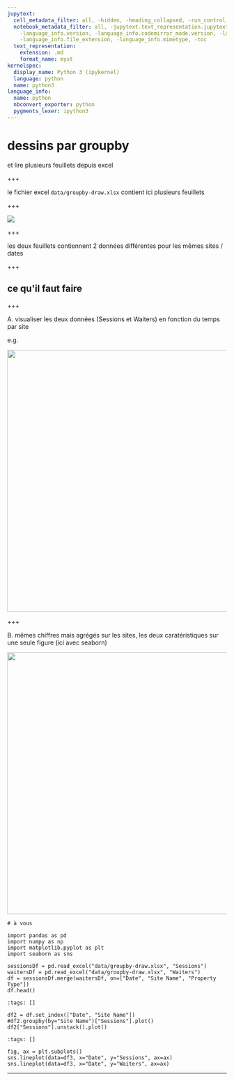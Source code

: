 ```yaml
---
jupytext:
  cell_metadata_filter: all, -hidden, -heading_collapsed, -run_control, -trusted
  notebook_metadata_filter: all, -jupytext.text_representation.jupytext_version, -jupytext.text_representation.format_version,
    -language_info.version, -language_info.codemirror_mode.version, -language_info.codemirror_mode,
    -language_info.file_extension, -language_info.mimetype, -toc
  text_representation:
    extension: .md
    format_name: myst
kernelspec:
  display_name: Python 3 (ipykernel)
  language: python
  name: python3
language_info:
  name: python
  nbconvert_exporter: python
  pygments_lexer: ipython3
---
```


# dessins par groupby

et lire plusieurs feuillets depuis excel

+++

le fichier excel `data/groupby-draw.xlsx` contient ici plusieurs feuillets

+++

![](media/groupby-draw-excel.png)

+++

les deux feuillets contiennent 2 données différentes pour les mêmes sites / dates

+++

## ce qu'il faut faire

+++

A. visualiser les deux données (Sessions et Waiters) en fonction du temps par site

e.g.

<img src="media/groupby-draw-sessions.png" width=600px>

+++

B. mêmes chiffres mais agrégés sur les sites, les deux caratéristiques sur une seule figure (ici avec seaborn)

<img src="media/groupby-draw-both.png" width=600px>

```{code-cell} ipython3
# à vous

import pandas as pd
import numpy as np
import matplotlib.pyplot as plt
import seaborn as sns
```

```{code-cell} ipython3
sessionsDf = pd.read_excel("data/groupby-draw.xlsx", "Sessions")
waitersDf = pd.read_excel("data/groupby-draw.xlsx", "Waiters")
df = sessionsDf.merge(waitersDf, on=["Date", "Site Name", "Property Type"])
df.head()
```

```{code-cell} ipython3
:tags: []

df2 = df.set_index(["Date", "Site Name"])
#df2.groupby(by="Site Name")["Sessions"].plot()
df2["Sessions"].unstack().plot()
```

```{code-cell} ipython3
:tags: []

fig, ax = plt.subplots()
sns.lineplot(data=df3, x="Date", y="Sessions", ax=ax)
sns.lineplot(data=df3, x="Date", y="Waiters", ax=ax)
```

---
